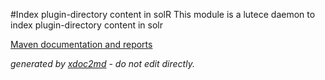 
#Index plugin-directory content in solR
This module is a lutece daemon to index plugin-directory content in solr

[Maven documentation and reports](http://dev.lutece.paris.fr/plugins/module-solrserver-directory/)



 *generated by [xdoc2md](https://github.com/lutece-platform/tools-maven-xdoc2md-plugin) - do not edit directly.*